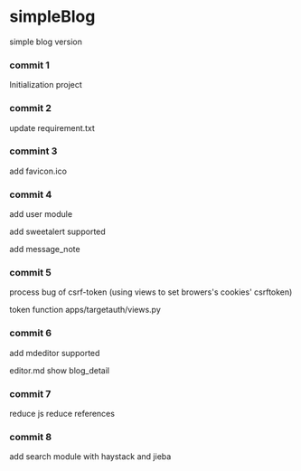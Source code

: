 # simpleBlog
simple blog version



### commit 1

Initialization project



### commit 2

update requirement.txt



### commint 3

add favicon.ico



### commit 4

add user module

add sweetalert supported

add message_note



### commit 5

process bug of csrf-token (using views to set browers's cookies' csrftoken)

token function apps/targetauth/views.py 



### commit 6

add mdeditor supported

editor.md show blog_detail



### commit 7

reduce js reduce references



### commit 8

add search module with haystack and jieba
